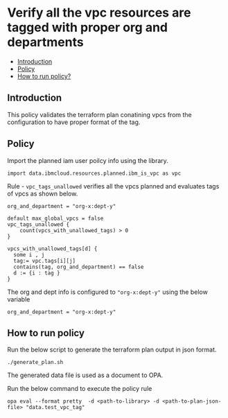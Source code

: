 # Verify all the vpc resources are tagged with proper org and departments
-   [Introduction](#introduction)
-   [Policy](#policy)
-   [How to run policy?](#how-to-run-policy)

## Introduction
This policy validates the terraform plan conatining vpcs from the configuration to have proper format of the tag.

## Policy

Import the planned iam user poilcy info using the library.
```
import data.ibmcloud.resources.planned.ibm_is_vpc as vpc

```

Rule - `vpc_tags_unallowed` verifies all the vpcs planned and evaluates tags of vpcs as shown below.

```
org_and_department = "org-x:dept-y"

default max_global_vpcs = false
vpc_tags_unallowed {
    count(vpcs_with_unallowed_tags) > 0
}

vpcs_with_unallowed_tags[d] {
  some i , j
  tag:= vpc.tags[i][j]
  contains(tag, org_and_department) == false
  d := {i : tag }
}

```

The org and dept info is configured to `"org-x:dept-y"` using the below variable

```
org_and_department = "org-x:dept-y"
```

## How to run policy

Run the below script to generate the terraform plan output in json format.
```
./generate_plan.sh
```
The generated data file is used as a document to OPA. 

Run the below command to execute the policy rule

`opa eval --format pretty  -d <path-to-library> -d <path-to-plan-json-file> "data.test_vpc_tag"`
